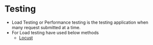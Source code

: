 # Testing

-  Load Testing or Performance testing is the testing application when many request submitted at a time.
-  For Load testing have used below methods
   -  [Locust](locust.md)  
